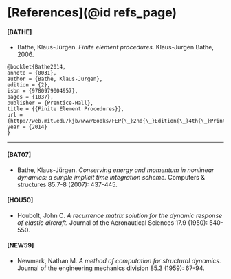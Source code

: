 # [References](@id refs_page)

#### [BATHE]

- Bathe, Klaus-Jürgen. *Finite element procedures.* Klaus-Jurgen Bathe, 2006.

```
@booklet{Bathe2014,
annote = {0031},
author = {Bathe, Klaus-Jurgen},
edition = {2},
isbn = {9780979004957},
pages = {1037},
publisher = {Prentice-Hall},
title = {{Finite Element Procedures}},
url = {http://web.mit.edu/kjb/www/Books/FEP{\_}2nd{\_}Edition{\_}4th{\_}Printing.pdf},
year = {2014}
}
```

----

#### [BAT07]

- Bathe, Klaus-Jürgen. *Conserving energy and momentum in nonlinear dynamics: a simple implicit time integration scheme.*
  Computers & structures 85.7-8 (2007): 437-445.

#### [HOU50]

- Houbolt, John C. *A recurrence matrix solution for the dynamic response of elastic aircraft.*
  Journal of the Aeronautical Sciences 17.9 (1950): 540-550.

#### [NEW59]

- Newmark, Nathan M. *A method of computation for structural dynamics.*
  Journal of the engineering mechanics division 85.3 (1959): 67-94.
